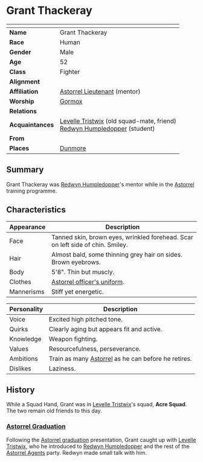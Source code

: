 # Grant Thackeray

| []() | |
| --- | --- |
| **Name** | Grant Thackeray |
| **Race** | Human |
| **Gender** | Male |
| **Age** | 52 |
| **Class** | Fighter |
| **Alignment** | |
| **Affiliation** | [Astorrel Lieutenant](../civilisations/kingdom-of-astor/organisations/astorrel/ranks/5-lieutenant.md) (mentor) |
| **Worship** | [Gormox](../gods/gods/gormox.md) |
| **Relations** | |
| **Acquaintances** | [Levelle Tristwix](levelle-tristwix.md) (old squad-mate, friend)<br />[Redwyn Humpledopper](redywn-humpledopper.md) (student) |
| **From** | |
| **Places** | [Dunmore](../places/cities/dunmore.md) |

## Summary

Grant Thackeray was [Redwyn Humpledopper](redywn-humpledopper.md)'s mentor while in the [Astorrel](../civilisations/kingdom-of-astor/organisations/astorrel/astorrel.md) training programme.

## Characteristics

| Appearance | Description |
| --- | --- |
| Face | Tanned skin, brown eyes, wrinkled forehead. Scar on left side of chin. Smiley. |
| Hair | Almost bald, some thinning grey hair on sides. Brown eyebrows. |
| Body | 5'8". Thin but muscly. |
| Clothes | [Astorrel officer's uniform](../civilisations/kingdom-of-astor/organisations/astorrel/uniforms/astorrel-officers-uniform.md). |
| Mannerisms | Stiff yet energetic. |

| Personality | Description |
| --- | --- |
| Voice | Excited high pitched tone. |
| Quirks | Clearly aging but appears fit and active. |
| Knowledge | Weapon fighting. |
| Values | Resourcefulness, perseverance. |
| Ambitions | Train as many [Astorrel](../civilisations/kingdom-of-astor/organisations/astorrel/astorrel.md) as he can before he retires. |
| Dislikes | Laziness. |

## History

While a Squad Hand, Grant was in [Levelle Tristwix](levelle-tristwix.md)'s squad, **Acre Squad**. The two remain old friends to this day.

### [Astorrel Graduation](../../campaigns/astorrel-agents/storylines/astorrel-graduation.md)

Following the [Astorrel graduation](../../campaigns/astorrel-agents/storylines/astorrel-graduation.md) presentation, Grant caught up with [Levelle Tristwix](levelle-tristwix.md), who he introduced to [Redwyn Humpledopper](redywn-humpledopper.md) and the rest of the [Astorrel Agents](../../campaigns/astorrel-agents/astorrel-agents.md) party. Redwyn made small talk with him.
